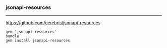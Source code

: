### jsonapi-resources
---

https://github.com/cerebris/jsonapi-resources


```
gem 'jsonapi-resources'
bundle
gem install jsonapi-resources


```

```ruby
```

```
```


